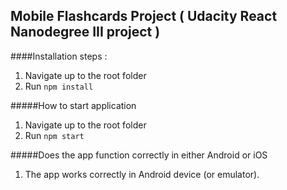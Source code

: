 ## Mobile Flashcards Project ( Udacity React Nanodegree III project )

####Installation steps :

1. Navigate up to the root folder
2. Run `npm install`

#####How to start application

1. Navigate up to the root folder
2. Run `npm start`

#####Does the app function correctly in either Android or iOS

1. The app works correctly in Android device (or emulator).
